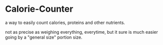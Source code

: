 # Calorie-Counter
a way to easily count calories, proteins and other nutrients. 

not as precise as weighing everything, everytime, but it sure is much easier going by a "general size" portion size. 
